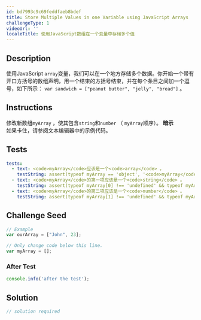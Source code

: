 ```yaml
---
id: bd7993c9c69feddfaeb8bdef
title: Store Multiple Values in one Variable using JavaScript Arrays
challengeType: 1
videoUrl: ''
localeTitle: 使用JavaScript数组在一个变量中存储多个值
---
```


## Description
<section id="description">使用JavaScript <code>array</code>变量，我们可以在一个地方存储多个数据。你开始一个带有开口方括号的数组声明，用一个结束的方括号结束，并在每个条目之间加一个逗号，如下所示： <code>var sandwich = [&quot;peanut butter&quot;, &quot;jelly&quot;, &quot;bread&quot;]</code> 。 </section>

## Instructions
<section id="instructions">修改新数组<code>myArray</code> ，使其包含<code>string</code>和<code>number</code> （ <code>myArray</code>顺序）。 <strong>暗示</strong> <br>如果卡住，请参阅文本编辑器中的示例代码。 </section>

## Tests
<section id='tests'>

```yml
tests:
  - text: <code>myArray</code>应该是一个<code>array</code> 。
    testString: assert(typeof myArray == 'object', '<code>myArray</code> should be an <code>array</code>.');
  - text: <code>myArray</code>的第一项应该是一个<code>string</code> 。
    testString: assert(typeof myArray[0] !== 'undefined' && typeof myArray[0] == 'string', 'The first item in <code>myArray</code> should be a <code>string</code>.');
  - text: <code>myArray</code>的第二项应该是一个<code>number</code> 。
    testString: assert(typeof myArray[1] !== 'undefined' && typeof myArray[1] == 'number', 'The second item in <code>myArray</code> should be a <code>number</code>.');

```

</section>

## Challenge Seed
<section id='challengeSeed'>

<div id='js-seed'>

```js
// Example
var ourArray = ["John", 23];

// Only change code below this line.
var myArray = [];

```

</div>


### After Test
<div id='js-teardown'>

```js
console.info('after the test');
```

</div>

</section>

## Solution
<section id='solution'>

```js
// solution required
```
</section>
